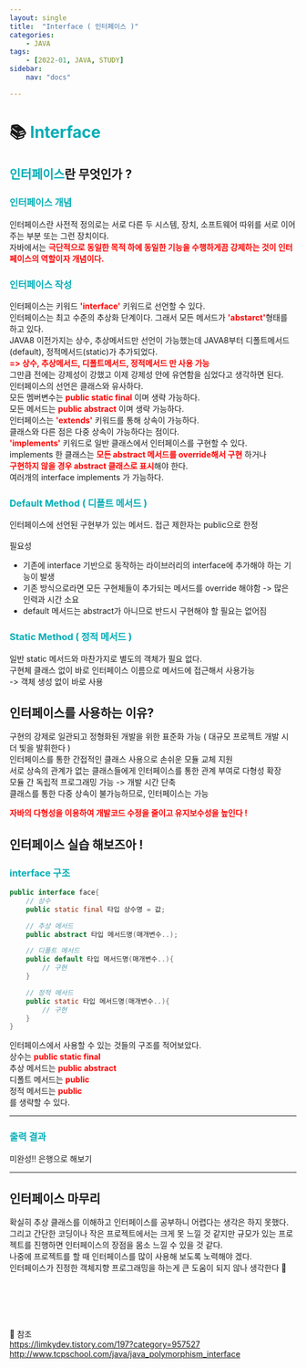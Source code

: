 ```yaml
---
layout: single
title:  "Interface ( 인터페이스 )"
categories: 
    - JAVA
tags: 
    - [2022-01, JAVA, STUDY]
sidebar:
    nav: "docs"

---
```



# 📚 <a style="color:#00adb5"><b>Interface</b></a>

## <a style="color:#00adb5">인터페이스</a>란 무엇인가 ?
### <a style="color:#00adb5"><b>인터페이스 개념</b></a>
인터페이스란 사전적 정의로는 서로 다른 두 시스템, 장치, 소프트웨어 따위를 서로 이어주는 부분 또는 그런 장치이다.<br>
자바에서는 <a style="color:red"><b>극단적으로 동일한 목적 하에 동일한 기능을 수행하게끔 강제하는 것이 인터페이스의 역할이자 개념이다. </b></a><br>

### <a style="color:#00adb5"><b>인터페이스 작성</b></a>
인터페이스는 키워드 <a style="color:red"><b>'interface'</b></a> 키워드로 선언할 수 있다.<br>
인터페이스는 최고 수준의 추상화 단계이다. 그래서 모든 메서드가 <a style="color:red"><b>'abstarct'</b></a>형태를 하고 있다.<br>
JAVA8 이전가지는 상수, 추상메서드만 선언이 가능했는데 JAVA8부터 디폴트메서드(default), 정적메서드(static)가 추가되었다.<br>
<a style="color:red"><b>=> 상수, 추상메서드, 디폴트메서드, 정적메서드 만 사용 가능</b></a><br>
그만큼 전에는 강제성이 강했고 이제 강제성 안에 유연함을 심었다고 생각하면 된다.<br>
인터페이스의 선언은 클래스와 유사하다.<br>
모든 멤버변수는 <a style="color:red"><b>public static final</b></a> 이며 생략 가능하다.<br>
모든 메서드는 <a style="color:red"><b>public abstract</b></a> 이며 생략 가능하다.<br>
인터페이스는 <a style="color:red"><b>'extends'</b></a> 키워드를 통해 상속이 가능하다.<br>
클래스와 다른 점은 다중 상속이 가능하다는 점이다.<br>
<a style="color:red"><b>'implements'</b></a> 키워드로 일반 클래스에서 인터페이스를 구현할 수 있다.<br>
implements 한 클래스는 <a style="color:red"><b>모든 abstract 메서드를 override해서 구현</b></a> 하거나 <br>
<a style="color:red"><b>구현하지 않을 경우 abstract 클래스로 표시</b></a>해야 한다.<br>
여러개의 interface implements 가 가능하다.<br>

### <a style="color:#00adb5"><b>Default Method ( 디폴트 메서드 )</b></a>
인터페이스에 선언된 구현부가 있는 메서드. 접근 제한자는 public으로 한정<br><br>
필요성<br>
- 기존에 interface 기반으로 동작하는 라이브러리의 interface에 추가해야 하는 기능이 발생<br>
- 기존 방식으로라면 모든 구현체들이 추가되는 메서드를 override 해야함 -> 많은 인력과 시간 소요<br> 
- default 메서드는 abstract가 아니므로 반드시 구현해야 할 필요는 없어짐<br>

### <a style="color:#00adb5"><b>Static Method ( 정적 메서드 )</b></a>
일반 static 메서드와 마찬가지로 별도의 객체가 필요 없다.<br>
구현체 클래스 없이 바로 인터페이스 이름으로 메서드에 접근해서 사용가능<br>
-> 객체 생성 없이 바로 사용 <br>

## 인터페이스를 사용하는 이유?
구현의 강제로 일관되고 정형화된 개발을 위한 표준화 가능 ( 대규모 프로젝트 개발 시 더 빛을 발휘한다 )<br>
인터페이스를 통한 간접적인 클래스 사용으로 손쉬운 모듈 교체 지원<br>
서로 상속의 관계가 없는 클래스들에게 인터페이스를 통한 관계 부여로 다형성 확장<br>
모듈 간 독립적 프로그래밍 가능 -> 개발 시간 단축<br>
클래스를 통한 다중 상속이 불가능하므로, 인터페이스는 가능<br>

<a style="color:red"><b>자바의 다형성을 이용하여 개발코드 수정을 줄이고 유지보수성을 높인다 !</b></a>


## 인터페이스 실습 해보즈아 !
### <a style="color:#00adb5"><b>interface 구조</b></a>

```java
public interface face{
    // 상수
    public static final 타입 상수명 = 값;

    // 추상 메서드
    public abstract 타입 메서드명(매개변수..);

    // 디폴트 메서드
    public default 타입 메서드명(매개변수..){
        // 구현
    }

    // 정적 메서드
    public static 타입 메서드명(매개변수..){
        // 구현
    }
}
```
인터페이스에서 사용할 수 있는 것들의 구조를 적어보았다.<br>
상수는 <a style="color:red"><b>public static final</b></a><br>
추상 메서드는 <a style="color:red"><b>public abstract</b></a><br>
디폴트 메서드는 <a style="color:red"><b>public</b></a><br>
정적 메서드는 <a style="color:red"><b>public</b></a><br>
를 생략할 수 있다.
<hr>

### <a style="color:#00adb5"><b>출력 결과</b></a>
미완성!! 은행으로 해보기
<hr>

## 인터페이스 마무리
확실히 추상 클래스를 이해하고 인터페이스를 공부하니 어렵다는 생각은 하지 못했다.<br>
그리고 간단한 코딩이나 작은 프로젝트에서는 크게 못 느낄 것 같지만 규모가 있는 프로젝트를 진행하면 인터페이스의 장점을 몸소 느낄 수 있을 것 같다.<br>
나중에 프로젝트를 할 때 인터페이스를 많이 사용해 보도록 노력해야 겠다.<br>
인터페이스가 진정한 객체지향 프로그래밍을 하는게 큰 도움이 되지 않나 생각한다 🧐



<br><br><br><br>

👏 참조<br>
<a href="https://limkydev.tistory.com/197?category=957527" target=_blank>https://limkydev.tistory.com/197?category=957527</a>
<a href="http://www.tcpschool.com/java/java_polymorphism_interface" target=_blank>http://www.tcpschool.com/java/java_polymorphism_interface</a>